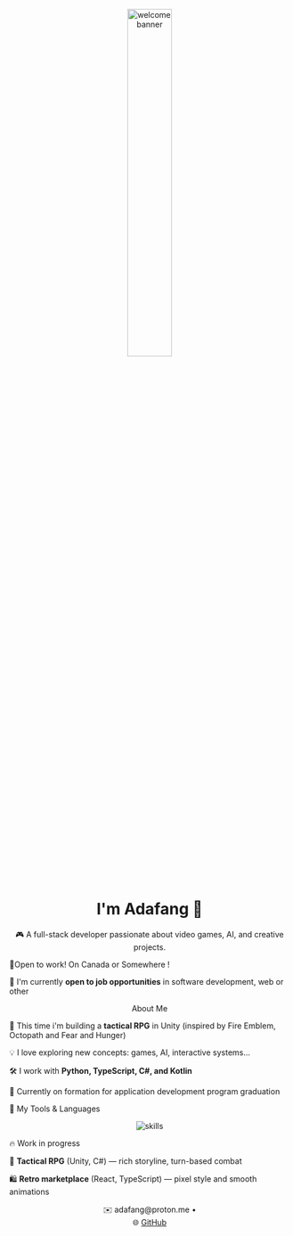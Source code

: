 <p align="center">
  <img src="https://i.gifer.com/9Lwu.gif" width="40%" alt="welcome banner" />
</p>

<h1 align="center">I'm Adafang 👋</h1>

<p align="center">
🎮 A full-stack developer passionate about video games, AI, and creative projects.
</p>

📌Open to work! On Canada or Somewhere !

🚀 I'm currently **open to job opportunities** in software development, web or other

<p align="center">
About Me
</p>

  🧩 This time i'm building a **tactical RPG** in Unity (inspired by Fire Emblem, Octopath and Fear and Hunger)
  
  💡 I love exploring new concepts: games, AI, interactive systems...
  
  🛠️ I work with **Python, TypeScript, C#, and Kotlin**

  🌱 Currently on formation for application development program graduation
  
🧰 My Tools & Languages

<p align="center">
  <img src="https://skillicons.dev/icons?i=python,typescript,cs,kotlin,react,unity" alt="skills" />
</p>


🔥 Work in progress

  🎯 **Tactical RPG** (Unity, C#) — rich storyline, turn-based combat
 
  🛍️ **Retro marketplace** (React, TypeScript) — pixel style and smooth animations


<p align="center">
  ✉️ adafang@proton.me • 
  <br>
  🌐 <a href="https://github.com/0xAdafang">GitHub</a>
</p>
